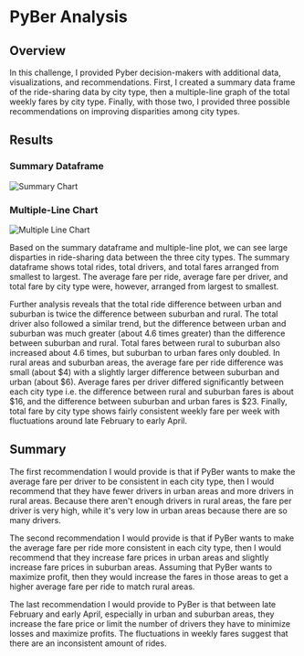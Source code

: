 # PyBer Analysis

## Overview
In this challenge, I provided Pyber decision-makers with additional data, visualizations, and recommendations. First, I created a summary data frame of the ride-sharing data by city type, then a multiple-line graph of the total weekly fares by city type. Finally, with those two, I provided three possible recommendations on improving disparities among city types.

## Results

### Summary Dataframe
![Summary Chart](https://user-images.githubusercontent.com/106292020/175933731-0c3ed5a8-bb33-434a-b87d-1dfd283bf9ba.PNG)

### Multiple-Line Chart
![Multiple Line Chart](https://user-images.githubusercontent.com/106292020/175933519-10cbcdc1-f121-4042-8026-5e3c7693ffa8.PNG)

Based on the summary dataframe and multiple-line plot, we can see large disparties in ride-sharing data between the three city types. The summary dataframe shows total rides, total drivers, and total fares arranged from smallest to largest. The average fare per ride, average fare per driver, and total fare by city type were, however, arranged from largest to smallest.

Further analysis reveals that the total ride difference between urban and suburban is twice the difference between suburban and rural. The total driver also followed a similar trend, but the difference between urban and suburban was much greater (about 4.6 times greater) than the difference between suburban and rural. Total fares between rural to suburban also increased about 4.6 times, but suburban to urban fares only doubled. In rural areas and suburban areas, the average fare per ride difference was small (about $4) with a slightly larger difference between suburban and urban (about $6). Average fares per driver differed significantly between each city type i.e. the difference between rural and suburban fares is about $16, and the difference between suburban and urban fares is $23. Finally, total fare by city type shows fairly consistent weekly fare per week with fluctuations around late February to early April.

## Summary
The first recommendation I would provide is that if PyBer wants to make the average fare per driver to be consistent in each city type, then I would recommend that they have fewer drivers in urban areas and more drivers in rural areas. Because there aren't enough drivers in rural areas, the fare per driver is very high, while it's very low in urban areas because there are so many drivers.

The second recommendation I would provide is that if PyBer wants to make the average fare per ride more consistent in each city type, then I would recommend that they increase fare prices in urban areas and slightly increase fare prices in suburban areas. Assuming that PyBer wants to maximize profit, then they would increase the fares in those areas to get a higher average fare per ride to match rural areas.

The last recommendation I would provide to PyBer is that between late February and early April, especially in urban and suburban areas, they increase the fare price or limit the number of drivers they have to minimize losses and maximize profits. The fluctuations in weekly fares suggest that there are an inconsistent amount of rides.
